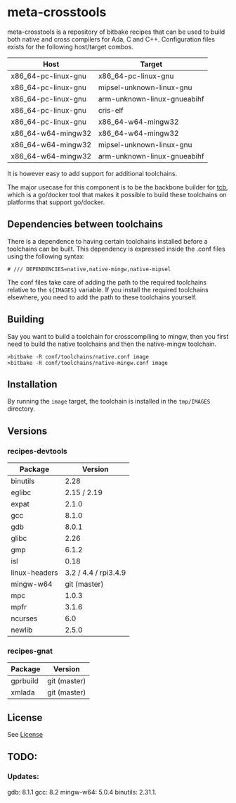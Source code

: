 # meta-crosstools

meta-crosstools is a repository of bitbake recipes that can be used to build both native and cross compilers for Ada, C and C++.
Configuration files exists for the following host/target combos.


| Host                 | Target                        |
|----------------------|-------------------------------|
|x86_64-pc-linux-gnu   | x86_64-pc-linux-gnu           |
|x86_64-pc-linux-gnu   | mipsel-unknown-linux-gnu      |
|x86_64-pc-linux-gnu   | arm-unknown-linux-gnueabihf   |
|x86_64-pc-linux-gnu   | cris-elf                      |
|x86_64-pc-linux-gnu   | x86_64-w64-mingw32            |
|x86_64-w64-mingw32    | x86_64-w64-mingw32            |
|x86_64-w64-mingw32    | mipsel-unknown-linux-gnu      |
|x86_64-w64-mingw32    | arm-unknown-linux-gnueabihf   |

It is however easy to add support for additional toolchains.

The major usecase for this component is to be the backbone builder for [tcb](https://github.com/staffano/tcb), which is a go/docker tool that makes it possible to build these toolchains on platforms that support go/docker.

## Dependencies between toolchains

There is a dependence to having certain toolchains installed before a toolchains can be built. This dependency is expressed inside the .conf files using the following syntax:
```
# /// DEPENDENCIES=native,native-mingw,native-mipsel
``` 
The conf files take care of adding the path to the required toolchains relative to the `${IMAGES}` variable. If you install the required toolchains elsewhere, you need to add the path to these toolchains yourself.

## Building

Say you want to build a toolchain for crosscompiling to mingw, then you first need to build the native toolchains and then the native-mingw toolchain.

```shell
>bitbake -R conf/toolchains/native.conf image
>bitbake -R conf/toolchains/native-mingw.conf image
```

## Installation

By running the `image` target, the toolchain is installed in the `tmp/IMAGES` directory.

## Versions 

### recipes-devtools

|  Package  |  Version |
|-----------|----------|
| binutils  | 2.28 |
| eglibc | 2.15 / 2.19 |
| expat | 2.1.0
| gcc | 8.1.0 |
| gdb | 8.0.1 |
| glibc | 2.26 |
| gmp | 6.1.2 |
| isl | 0.18 |
| linux-headers  | 3.2 / 4.4 / rpi3.4.9 |
| mingw-w64 | git (master) |
| mpc | 1.0.3 |
| mpfr | 3.1.6 |
| ncurses | 6.0 |
| newlib | 2.5.0 |

### recipes-gnat

|  Package  |  Version |
|-----------|----------|
| gprbuild | git (master) |
| xmlada | git (master) |

## License

See [License](LICENSE)

## TODO:

### Updates:
gdb: 8.1.1
gcc: 8.2
mingw-w64: 5.0.4
binutils: 2.31.1. 


